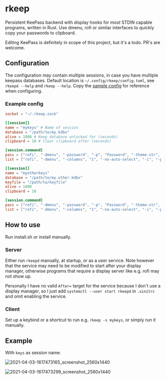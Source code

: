 # rkeep
Persistent KeePass backend with display hooks for *most* STDIN capable programs, written in Rust. Use dmenu, rofi or similar interfaces to quickly copy your passwords to clipboard.

Editing KeePass is definitely in scope of this project, but it's a todo. PR's are welcome.

## Configuration
The configuration may contain multiple sessions, in case you have multiple keepass databases. Default location is `~/.config/rkeep/config.toml`, see `rkeepd --help` and `rkeep --help`. Copy the [sample config](config.sample.toml) for reference when configuring.

### Example config

```toml
socket = "~/.rkeep.sock"

[[session]]
name = "mykeys" # Name of session
database = "/path/to/my.kdbx"
alive = 1800 # Keep database unlocked for (seconds)
clipboard = 10 # Clear clipboard after (seconds)

[session.command]
pass = ["rofi", "-dmenu", "-password", "-p", "Password", "-theme-str", 'entry { placeholder: ""; }']
list = ["rofi", "-dmenu", "-columns", "1", "-no-auto-select", "-i", "-p", "{session.name}"]

[[session]]
name = "myotherkeys"
database = "/path/to/my.other.kdbx"
keyfile = "/path/to/keyfile"
alive = 1800
clipboard = 10

[session.command]
pass = ["rofi", "-dmenu", "-password", "-p", "Password", "-theme-str", 'entry { placeholder: ""; }']
list = ["rofi", "-dmenu", "-columns", "1", "-no-auto-select", "-i", "-p", "{session.name}"]
```

## How to use
Run install.sh or install manually.

### Server
Either run `rkeepd` manually, at startup, or as a user service. Note however that the service may need to be modified to start after your display manager, otherwise programs that require a display server like e.g. rofi may not show up.

Personally I have no valid `After=` target for the service because I don't use a display manager, so I just add `systemctl --user start rkeepd` in `.xinitrc` and omit enabling the service.

### Client
Set up a keybind or a shortcut to run e.g. `rkeep -s mykeys`, or simply run it manually.

## Example
With `keys` as session name.

![2021-04-03-1617473165_screenshot_2560x1440](https://user-images.githubusercontent.com/4429327/113487462-8a4b0e00-94b8-11eb-8a07-1c48c04eff26.png)

![2021-04-03-1617473299_screenshot_2560x1440](https://user-images.githubusercontent.com/4429327/113487465-91721c00-94b8-11eb-9434-7050bb53d378.png)
